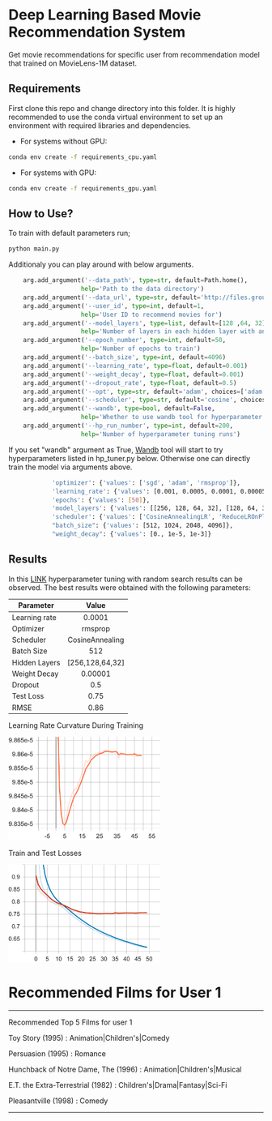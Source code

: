 
# Deep Learning Based Movie Recommendation System

Get movie recommendations for specific user from recommendation model that trained on MovieLens-1M dataset.

## Requirements

First clone this repo and change directory into this folder. It is highly recommended to use the conda virtual environment to set up an environment with required libraries and dependencies. 

- For systems without GPU:
```bash
conda env create -f requirements_cpu.yaml
```
- For systems with GPU:
```bash
conda env create -f requirements_gpu.yaml
```

## How to Use?
To train with default parameters run;
```bash
python main.py
```

Additionaly you can play around with below arguments. 
```python
    arg.add_argument('--data_path', type=str, default=Path.home(), 
                    help='Path to the data directory')
    arg.add_argument('--data_url', type=str, default='http://files.grouplens.org/datasets/movielens/ml-1m.zip')
    arg.add_argument('--user_id', type=int, default=1, 
                    help='User ID to recommend movies for')
    arg.add_argument('--model_layers', type=list, default=[128 ,64, 32], 
                    help='Number of layers in each hidden layer with any desired depth')
    arg.add_argument('--epoch_number', type=int, default=50, 
                    help='Number of epochs to train')
    arg.add_argument('--batch_size', type=int, default=4096)
    arg.add_argument('--learning_rate', type=float, default=0.001)
    arg.add_argument('--weight_decay', type=float, default=0.001)
    arg.add_argument('--dropout_rate', type=float, default=0.5)
    arg.add_argument('--opt', type=str, default='adam', choices=['adam', 'sgd', 'rmsprop'])
    arg.add_argument('--scheduler', type=str, default='cosine', choices=['cosine', 'reduce'])
    arg.add_argument('--wandb', type=bool, default=False, 
                    help='Whether to use wandb tool for hyperparameter tuning')
    arg.add_argument('--hp_run_number', type=int, default=200,
                    help='Number of hyperparameter tuning runs')
```
If you set "wandb" argument as True,  [Wandb](https://wandb.ai/site) tool will start to try hyperparameters listed in hp_tuner.py below. Otherwise one can directly train the model via arguments above.
```bash
            'optimizer': {'values': ['sgd', 'adam', 'rmsprop']},
            'learning_rate': {'values': [0.001, 0.0005, 0.0001, 0.00005]},
            'epochs': {'values': [50]},
            'model_layers': {'values': [[256, 128, 64, 32], [128, 64, 32], [64, 32]]},
            'scheduler': {'values': ['CosineAnnealingLR', 'ReduceLROnPlateau']},
            "batch_size": {'values': [512, 1024, 2048, 4096]},
            "weight_decay": {'values': [0., 1e-5, 1e-3]}
```

## Results
In this [LINK](https://wandb.ai/furkandurmus/Huawei?workspace=user-furkandurmus) hyperparameter tuning with random search results can be observed.  The best results were obtained with the following parameters:

| Parameter     |      Value      |
|---------------|:---------------:|
| Learning rate |      0.0001     |
| Optimizer     |      rmsprop    |
| Scheduler     | CosineAnnealing |
| Batch Size    |       512       |
| Hidden Layers | [256,128,64,32] |
| Weight Decay  |      0.00001    |
| Dropout       |      0.5        |
| Test Loss     |      0.75       |
| RMSE          |      0.86       |

Learning Rate Curvature During Training

<img src="images/LR.png" width="300px"/>

Train and Test Losses

<img src="images/Loss.png" width="300px"/>


# Recommended Films for User 1

------------------------------------------------------------
Recommended Top 5 Films for user 1


Toy Story (1995) : Animation|Children's|Comedy


Persuasion (1995) : Romance


Hunchback of Notre Dame, The (1996) : Animation|Children's|Musical


E.T. the Extra-Terrestrial (1982) : Children's|Drama|Fantasy|Sci-Fi


Pleasantville (1998) : Comedy


------------------------------------------------------------
